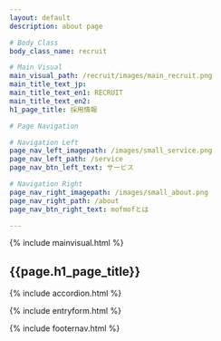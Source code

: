 ```yaml
---
layout: default
description: about page

# Body Class
body_class_name: recruit

# Main Visual
main_visual_path: /recruit/images/main_recruit.png
main_title_text_jp:
main_title_text_en1: RECRUIT
main_title_text_en2:
h1_page_title: 採用情報

# Page Navigation

# Navigation Left
page_nav_left_imagepath: /images/small_service.png
page_nav_left_path: /service
page_nav_btn_left_text: サービス

# Navigation Right
page_nav_right_imagepath: /images/small_about.png
page_nav_right_path: /about
page_nav_btn_right_text: mofmofとは

---
```


{% include mainvisual.html %}

<section class="section_contact">
	<h1 class="page_title">{{page.h1_page_title}}</h1>

<div class="container03">

{% include accordion.html %}

</div>
</section>

{% include entryform.html %}


{% include footernav.html %}